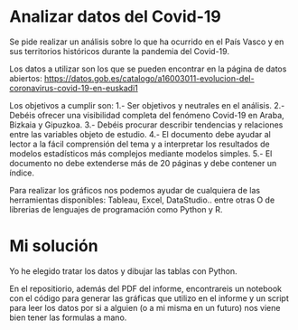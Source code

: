 # Analizar datos del Covid-19

Se pide realizar un análisis sobre lo que ha ocurrido en el País Vasco y en sus territorios históricos durante
la pandemia del Covid-19.

Los datos a utilizar son los que se pueden encontrar en la página de datos abiertos:
https://datos.gob.es/catalogo/a16003011-evolucion-del-coronavirus-covid-19-en-euskadi1

Los objetivos a cumplir son:
1.- Ser objetivos y neutrales en el análisis.
2.- Debéis ofrecer una visibilidad completa del fenómeno Covid-19 en Araba, Bizkaia y Gipuzkoa.
3.- Debéis procurar describir tendencias y relaciones entre las variables objeto de estudio.
4.- El documento debe ayudar al lector a la fácil comprensión del tema y a interpretar los resultados de
modelos estadísticos más complejos mediante modelos simples.
5.- El documento no debe extenderse más de 20 páginas y debe contener un índice.

Para realizar los gráficos nos podemos ayudar de cualquiera de las herramientas disponibles: Tableau, Excel, DataStudio.. entre otras
O de librerias de lenguajes de programación como Python y R.

# Mi solución

Yo he elegido tratar los datos y dibujar las tablas con Python.

En el repositiorio, además del PDF del informe, encontrareis un notebook con
el código para generar las gráficas que utilizo en el informe y un script para leer los datos por si a alguien
(o a mi misma en un futuro) nos viene bien tener las formulas a mano.


